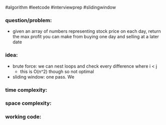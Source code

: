 #algorithm
#leetcode
#interviewprep
#slidingwindow

### question/problem: 
- given an array of numbers representing stock price on each day, return the max profit you can make from buying one day and selling at a later date
### idea:
- brute force: we can nest loops and check every difference where i < j
	- this is O(n^2) though so not optimal
- sliding window: one pass. We 

### time complexity:

### space complexity:

### working code:
``` python

```


